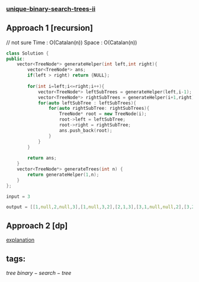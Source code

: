 ### [unique-binary-search-trees-ii](https://leetcode.com/problems/unique-binary-search-trees-ii/)

## Approach 1 [recursion]

// not sure
Time : O(Catalan(n))
Space : O(Catalan(n))


```cpp
class Solution {
public:
    vector<TreeNode*> generateHelper(int left,int right){
        vector<TreeNode*> ans;
        if(left > right) return {NULL};
        
        for(int i=left;i<=right;i++){
            vector<TreeNode*> leftSubTrees = generateHelper(left,i-1);
            vector<TreeNode*> rightSubTrees = generateHelper(i+1,right);
            for(auto leftSubTree : leftSubTrees){
                for(auto rightSubTree: rightSubTrees){
                    TreeNode* root = new TreeNode(i);
                    root->left = leftSubTree;
                    root->right = rightSubTree;
                    ans.push_back(root);
                }
            }
        }
        
        return ans;
    }
    vector<TreeNode*> generateTrees(int n) {
        return generateHelper(1,n);  
    }
};
``` 

```cpp
input = 3

output = [[1,null,2,null,3],[1,null,3,2],[2,1,3],[3,1,null,null,2],[3,2,null,1]]
```

## Approach 2 [dp]

[explanation](https://leetcode.com/problems/unique-binary-search-trees-ii/discuss/31493/Java-Solution-with-DP)


## tags:
$tree$
$binary-search-tree$
